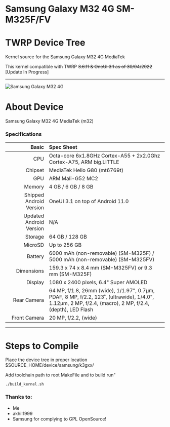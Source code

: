 # Samsung Galaxy M32 4G SM-M325F/FV 
# TWRP Device Tree

Kernel source for the Samsung Galaxy M32 4G MediaTek

This kernel compatible with TWRP ~~3.6.11 & OneUI 3.1 as of 30/04/2022~~ [Update In Progress]

---
![Samsung Galaxy M32 4G](https://fdn2.gsmarena.com/vv/pics/samsung/samsung-galaxy-m32-1.jpg)


# About Device

Samsung Galaxy M32 4G MediaTek (m32)

### Specifications

Basic   | Spec Sheet
-------:|:-------------------------
CPU     | Octa-core 6x1.8GHz Cortex-A55 + 2x2.0Ghz Cortex-A75, ARM big.LITTLE
Chipset | MediaTek Helio G80 (mt6769t)
GPU     | ARM Mali-G52 MC2
Memory  | 4 GB / 6 GB / 8 GB
Shipped Android Version | OneUI 3.1 on top of Android 11.0
Updated Android Version | N/A
Storage | 64 GB / 128 GB
MicroSD | Up to 256 GB
Battery | 6000 mAh (non-removable) (SM-M325F) / 5000 mAh (non-removable) (SM-M325FV)
Dimensions | 159.3 x 74 x 8.4 mm (SM-M325FV) or 9.3 mm (SM-M325F)
Display | 1080 x 2400 pixels, 6.4" Super AMOLED
Rear Camera  | 64 MP, f/1.8, 26mm (wide), 1/1.97", 0.7µm, PDAF, 8 MP, f/2.2, 123˚, (ultrawide), 1/4.0", 1.12µm, 2 MP, f/2.4, (macro), 2 MP, f/2.4, (depth), LED Flash
Front Camera | 20 MP, f/2.2, (wide)

---

#  Steps to Compile

 Place the device tree in proper location $SOURCE_HOME/device/samsung/k3gxx/ 
 
 Add toolchain path to root MakeFile and to build run"
 
 `./build_kernel.sh`

### Thanks to:
 * Me
 * akhil1999
 * Samsung for complying to GPL OpenSource!



